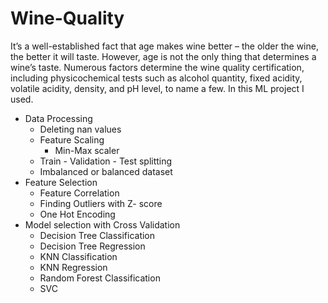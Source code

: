 # Wine-Quality
It’s a well-established fact that age makes wine better – the older the wine, the better it will taste. However, age is not the only thing that determines a wine’s taste. Numerous factors determine the wine quality certification, including physicochemical tests such as alcohol quantity, fixed acidity, volatile acidity, density, and pH level, to name a few.
In this ML project I used.
- Data Processing
  - Deleting nan values
  - Feature Scaling
    - Min-Max scaler
  - Train - Validation - Test splitting
  - Imbalanced or balanced dataset
- Feature Selection 
  - Feature Correlation
  - Finding Outliers with Z- score
  - One Hot Encoding
- Model selection with Cross Validation
  - Decision Tree Classification
  - Decision Tree Regression
  - KNN Classification
  - KNN Regression
  - Random Forest Classification
  - SVC

